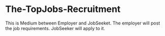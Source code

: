# The-TopJobs-Recruitment

This is Medium between Employer and JobSeeket. The employer will post the job requirements. JobSeeker will apply to it.